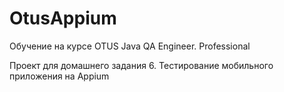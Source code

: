# OtusAppium
Обучение на курсе OTUS Java QA Engineer. Professional

Проект для домашнего задания 6. Тестирование мобильного приложения на Appium